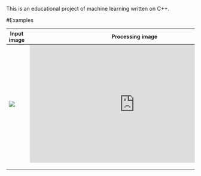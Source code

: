This is an educational project of machine learning written on C++.

#Examples

| Input image          | Processing image | Output image      |
|----------------------|------------------|-------------------|
| ![](https://github.com/DreamDeltaTeam/PhotoToArt/blob/master/images/sample_03_input.png) |<html><iframe width="560" height="315" src="https://www.youtube.com/embed/EpNpjifTouA" frameborder="0" allow="autoplay; encrypted-media" allowfullscreen></iframe></html>                  |![](https://github.com/DreamDeltaTeam/PhotoToArt/blob/master/images/sample_03_output.png)|
|                      |                  |                   |
|                      |                  |                   |
